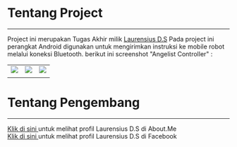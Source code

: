 <h1>Tentang Project</h1><hr>
Project ini merupakan Tugas Akhir milik <a href="https://www.facebook.com/saya.laurensius" target="_blank">Laurensius D.S</a>
Pada project ini perangkat Android digunakan untuk mengirimkan instruksi ke mobile robot melalui koneksi Bluetooth.
berikut ini screenshot "Angelist Controller" :
<table>
<tr>
<td><img src="https://bintank23.files.wordpress.com/2014/09/load.png"></td>
<td><img src="https://bintank23.files.wordpress.com/2014/09/utama.png"></td>
<td><img src="https://bintank23.files.wordpress.com/2014/09/aktivasi.png"></td>
</tr>
<tr>
<td></td>
</tr>
</table>
<h1>Tentang Pengembang</h1><hr>
<a href="http://about.me/laurensius" target="_blank">Klik di sini </a> untuk melihat profil Laurensius D.S di About.Me<br>
<a href="https://www.facebook.com/saya.laurensius" target="_blank">Klik di sini </a> untuk melihat profil Laurensius D.S di Facebook<br>

